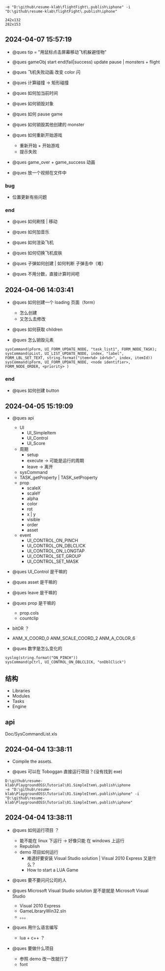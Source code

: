 ```
-e "D:\github\resume-klab\flightFight\.publish\iphone" -i "D:\github\resume-klab\flightFight\.publish\iphone"
```

```
242x132
282x153
```

## 2024-04-07 15:57:19

- @ques tip = "用鼠标点击屏幕移动飞机躲避怪物"
- @ques gameObj start end(fail|success) update pause | monsters + flight
- @ques 飞机失败动画 改变 color 闪

- @ques 计算碰撞 -> 矩形碰撞

- @ques 如何加当前时间

- @ques 如何销毁对象
- @ques 如何 pause game

- @ques 如何销毁其他创建的 monster

- @ques 如何重新开始游戏

  - 重新开始 + 开始游戏
  - 提示失败

- @ques game_over + game_success 动画

- @ques 放一个视频在文件中

### bug

- 位置更新有些问题

### end

- @ques 如何刷怪 | 移动
- @ques 如何加音乐
- @ques 如何渲染飞机
- @ques 如何切换飞机皮肤
- @ques 子弹如何创建 | 如何判断 子弹击中（难）

- @ques 不用分数，直接计算时间吧

## 2024-04-06 14:03:41

- @ques 如何创建一个 loading 页面（form）

  - 怎么创建
  - 又怎么去修改

- @ques 如何获取 children

- @ques 怎么销毁元素

```
sysCommand(pForm, UI_FORM_UPDATE_NODE, "task_list1", FORM_NODE_TASK);
sysCommand(pList, UI_LIST_UPDATE_NODE, index, "label", FORM_LBL_SET_TEXT, string.format("item<%d> id<%d>", index, itemId))
sysCommand(pForm, UI_FORM_UPDATE_NODE, <node identifier>, FORM_NODE_ORDER, <priority> )
```

### end

- @ques 如何创建 button

## 2024-04-05 15:19:09

- @ques api

  - UI
    - UI_SimpleItem
    - UI_Control
    - UI_Score
  - 周期
    - setup
    - execute -> 可能是运行的周期
    - leave -> 离开
  - sysCommand
  - TASK_getProperty | TASK_setProperty
  - prop
    - scaleX
    - scaleY
    - alpha
    - color
    - rot
    - x | y
    - visible
    - order
    - asset
  - event
    - UI_CONTROL_ON_PINCH
    - UI_CONTROL_ON_DBLCLICK
    - UI_CONTROL_ON_LONGTAP
    - UI_CONTROL_SET_GROUP
    - UI_CONTROL_SET_MASK

- @ques UI_Control 是干嘛的
- @ques asset 是干嘛的
- @ques leave 是干嘛的
- @ques prop 是干嘛的
  - prop.cols
  - countclip
- bitOR ？
- ANM_X_COORD_0 ANM_SCALE_COORD_2 ANM_A_COLOR_6

- @ques 数字是怎么变化的

```
syslog(string.format("ON_PINCH"))
sysCommand(pCtrl, UI_CONTROL_ON_DBLCLICK, "onDblClick")
```

## 结构

- Libraries
- Modules
- Tasks
- Engine

## api

Doc/SysCommandList.xls

## 2024-04-04 13:38:11

- Compile the assets.

- @ques 可以在 Toboggan 直接运行项目？(没有找到 exe)

```
D:\github\resume-klab\PlaygroundOSS\Tutorial\01.SimpleItem\.publish\iphone
-e "D:\github\resume-klab\PlaygroundOSS\Tutorial\01.SimpleItem\.publish\iphone" -i "D:\github\resume-klab\PlaygroundOSS\Tutorial\01.SimpleItem\.publish\iphone"
```

## 2024-04-04 13:38:11

- @ques 如何运行项目 ？

  - 能不能在 linux 下运行 -> 好像只能 在 windows 上运行
  - Republish
  - demo 项目如何运行
    - 难道好要安装 Visual Studio solution | Visual 2010 Express 又是什么？
    - How to start a LUA Game

- @ques 要不要问问公司的人

- @ques Microsoft Visual Studio solution 是不是就是 Microsoft Visual Studio

  - Visual 2010 Express
  - GameLibraryWin32.sln
  - 。。。

- @ques 用什么语言编写

  - lua + c++ ？

- @ques 要做什么项目
  - 参照 demo 改一改就行了
  - font
